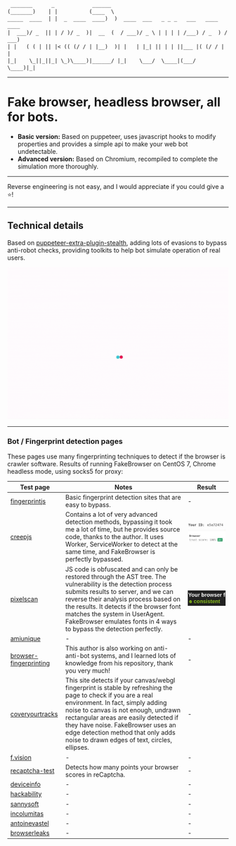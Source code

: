 
     _______      _            ______                                          
    (_______)    | |          (____  \                                         
    _____  ____  | |  _  ____  ____)  )  ____  ___   _ _ _   ___   ____   ____
    |  ___)/ _  || | / )/ _  )|  __  (  / ___)/ _ \ | | | | /___) / _  ) / ___)
    | |   ( ( | || |< (( (/ / | |__)  )| |   | |_| || | | ||___ |( (/ / | |    
    |_|    \_||_||_| \_)\____)|______/ |_|    \___/  \____|(___/  \____)|_|

-----

# Fake browser, headless browser, all for bots.

* **Basic version:**
Based on puppeteer, uses javascript hooks to modify properties and provides a simple api to make your web bot undetectable.
* **Advanced version:**
Based on Chromium, recompiled to complete the simulation more thoroughly.

-----

Reverse engineering is not easy, and I would appreciate if you could give a ⭐!

-----

## Technical details

Based on [puppeteer-extra-plugin-stealth](https://github.com/berstend/puppeteer-extra/tree/master/packages/puppeteer-extra-plugin-stealth), adding lots of evasions to bypass anti-robot checks, providing toolkits to help bot simulate operation of real users.

![](doc/fakebrowser-demo.gif)

-----

### Bot / Fingerprint detection pages

These pages use many fingerprinting techniques to detect if the browser is crawler software.
Results of running FakeBrowser on CentOS 7, Chrome headless mode, using socks5 for proxy:

| Test page | Notes | Result |
| - | - | - |
| [fingerprintjs](https://fingerprintjs.github.io/fingerprintjs/) | Basic fingerprint detection sites that are easy to bypass. | - |
| [creepjs](https://abrahamjuliot.github.io/creepjs/) | Contains a lot of very advanced detection methods, bypassing it took me a lot of time, but he provides source code, thanks to the author. It uses Worker, ServiceWorker to detect at the same time, and FakeBrowser is perfectly bypassed. | ![](doc/test-score-creepjs.jpg) <img style='width: 400px !important; height: 1px;' /> |
| [pixelscan](https://pixelscan.net) | JS code is obfuscated and can only be restored through the AST tree. The vulnerability is the detection process submits results to server, and we can reverse their analysis process based on the results. It detects if the browser font matches the system in UserAgent. FakeBrowser emulates fonts in 4 ways to bypass the detection perfectly. | ![](doc/test-score-pixelscan.jpg) |
| [amiunique](https://amiunique.org/fp) | - | - |
| [browser-fingerprinting](https://niespodd.github.io/browser-fingerprinting) | This author is also working on anti-anti-bot systems, and I learned lots of knowledge from his repository, thank you very much! | - |
| [coveryourtracks](https://coveryourtracks.eff.org/) | This site detects if your canvas/webgl fingerprint is stable by refreshing the page to check if you are a real environment. In fact, simply adding noise to canvas is not enough, undrawn rectangular areas are easily detected if they have noise. FakeBrowser uses an edge detection method that only adds noise to drawn edges of text, circles, ellipses. | - |
| [f.vision](http://f.vision/) | - | - |
| [recaptcha-test](https://antcpt.com/eng/information/demo-form/recaptcha-3-test-score.html) | Detects how many points your browser scores in reCaptcha. | - |
| [deviceinfo](https://www.deviceinfo.me) | - | - |
| [hackability](https://portswigger-labs.net/hackability/) | - | - |
| [sannysoft](https://bot.sannysoft.com/) | - | - |
| [incolumitas](https://bot.incolumitas.com) | - | - |
| [antoinevastel](http://antoinevastel.com/bots) | - | - |
| [browserleaks](https://browserleaks.com) | - | - |
